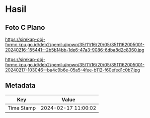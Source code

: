# Hasil

## Foto C Plano

https://sirekap-obj-formc.kpu.go.id/deb2/pemilu/ppwp/35/11/16/20/05/3511162005001-20240216-155441--2b5b14bb-1de6-47a3-9086-6dba8d2c8360.jpg

https://sirekap-obj-formc.kpu.go.id/deb2/pemilu/ppwp/35/11/16/20/05/3511162005001-20240217-103046--ba4c9b6e-05a5-4fee-b112-f60efed1c0b7.jpg


## Metadata

| Key        | Value               |
| ---------- | ------------------- |
| Time Stamp | 2024-02-17 11:00:02 |



